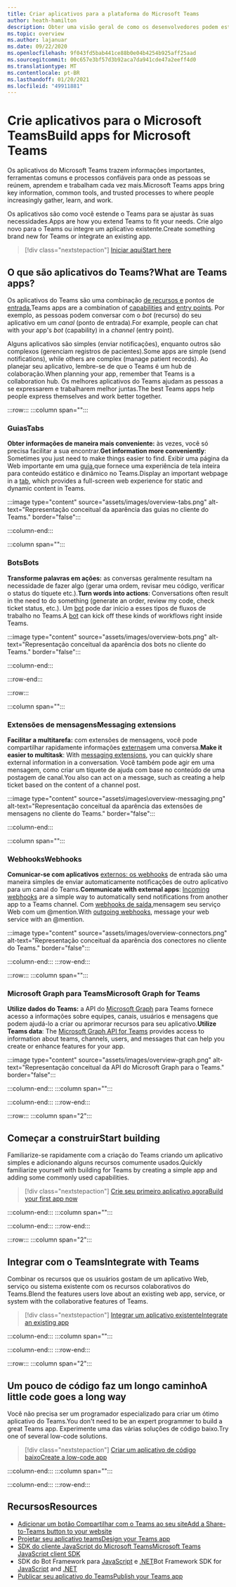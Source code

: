 ```yaml
---
title: Criar aplicativos para a plataforma do Microsoft Teams
author: heath-hamilton
description: Obter uma visão geral de como os desenvolvedores podem estender os recursos do Microsoft Teams com aplicativos personalizados.
ms.topic: overview
ms.author: lajanuar
ms.date: 09/22/2020
ms.openlocfilehash: 9f043fd5bab441ce88b0e04b4254b925aff25aad
ms.sourcegitcommit: 00c657e3bf57d3b92aca7da941cde47a2eeff4d0
ms.translationtype: MT
ms.contentlocale: pt-BR
ms.lasthandoff: 01/20/2021
ms.locfileid: "49911881"
---
```

# <a name="build-apps-for-microsoft-teams"></a><span data-ttu-id="f3176-103">Crie aplicativos para o Microsoft Teams</span><span class="sxs-lookup"><span data-stu-id="f3176-103">Build apps for Microsoft Teams</span></span>

<span data-ttu-id="f3176-104">Os aplicativos do Microsoft Teams trazem informações importantes, ferramentas comuns e processos confiáveis para onde as pessoas se reúnem, aprendem e trabalham cada vez mais.</span><span class="sxs-lookup"><span data-stu-id="f3176-104">Microsoft Teams apps bring key information, common tools, and trusted processes to where people increasingly gather, learn, and work.</span></span>

<span data-ttu-id="f3176-105">Os aplicativos são como você estende o Teams para se ajustar às suas necessidades.</span><span class="sxs-lookup"><span data-stu-id="f3176-105">Apps are how you extend Teams to fit your needs.</span></span> <span data-ttu-id="f3176-106">Crie algo novo para o Teams ou integre um aplicativo existente.</span><span class="sxs-lookup"><span data-stu-id="f3176-106">Create something brand new for Teams or integrate an existing app.</span></span>

> [!div class="nextstepaction"]
> [<span data-ttu-id="f3176-107">Iniciar aqui</span><span class="sxs-lookup"><span data-stu-id="f3176-107">Start here</span></span>](build-your-first-app/build-first-app-overview.md)

## <a name="what-are-teams-apps"></a><span data-ttu-id="f3176-108">O que são aplicativos do Teams?</span><span class="sxs-lookup"><span data-stu-id="f3176-108">What are Teams apps?</span></span>

<span data-ttu-id="f3176-109">Os aplicativos do Teams são uma combinação [de recursos e](concepts/capabilities-overview.md) pontos de [entrada.](concepts/extensibility-points.md)</span><span class="sxs-lookup"><span data-stu-id="f3176-109">Teams apps are a combination of [capabilities](concepts/capabilities-overview.md) and [entry points](concepts/extensibility-points.md).</span></span> <span data-ttu-id="f3176-110">Por exemplo, as pessoas podem conversar com o *bot* (recurso) do seu aplicativo em um *canal* (ponto de entrada).</span><span class="sxs-lookup"><span data-stu-id="f3176-110">For example, people can chat with your app's *bot* (capability) in a *channel* (entry point).</span></span>

<span data-ttu-id="f3176-111">Alguns aplicativos são simples (enviar notificações), enquanto outros são complexos (gerenciam registros de pacientes).</span><span class="sxs-lookup"><span data-stu-id="f3176-111">Some apps are simple (send notifications), while others are complex (manage patient records).</span></span> <span data-ttu-id="f3176-112">Ao planejar seu aplicativo, lembre-se de que o Teams é um hub de colaboração.</span><span class="sxs-lookup"><span data-stu-id="f3176-112">When planning your app, remember that Teams is a collaboration hub.</span></span> <span data-ttu-id="f3176-113">Os melhores aplicativos do Teams ajudam as pessoas a se expressarem e trabalharem melhor juntas.</span><span class="sxs-lookup"><span data-stu-id="f3176-113">The best Teams apps help people express themselves and work better together.</span></span>

:::row:::
   :::column span="":::

### <a name="tabs"></a><span data-ttu-id="f3176-114">Guias</span><span class="sxs-lookup"><span data-stu-id="f3176-114">Tabs</span></span>

<span data-ttu-id="f3176-115">**Obter informações de maneira mais conveniente:** às vezes, você só precisa facilitar a sua encontrar.</span><span class="sxs-lookup"><span data-stu-id="f3176-115">**Get information more conveniently**: Sometimes you just need to make things easier to find.</span></span> <span data-ttu-id="f3176-116">Exibir uma página da Web importante em uma [guia,](tabs/what-are-tabs.md)que fornece uma experiência de tela inteira para conteúdo estático e dinâmico no Teams.</span><span class="sxs-lookup"><span data-stu-id="f3176-116">Display an important webpage in a [tab](tabs/what-are-tabs.md), which provides a full-screen web experience for static and dynamic content in Teams.</span></span>

:::image type="content" source="assets/images/overview-tabs.png" alt-text="Representação conceitual da aparência das guias no cliente do Teams." border="false":::

   :::column-end:::

   :::column span="":::

### <a name="bots"></a><span data-ttu-id="f3176-118">Bots</span><span class="sxs-lookup"><span data-stu-id="f3176-118">Bots</span></span>

<span data-ttu-id="f3176-119">**Transforme palavras em ações:** as conversas geralmente resultam na necessidade de fazer algo (gerar uma ordem, revisar meu código, verificar o status do tíquete etc.).</span><span class="sxs-lookup"><span data-stu-id="f3176-119">**Turn words into actions**: Conversations often result in the need to do something (generate an order, review my code, check ticket status, etc.).</span></span> <span data-ttu-id="f3176-120">Um [bot](bots/what-are-bots.md) pode dar início a esses tipos de fluxos de trabalho no Teams.</span><span class="sxs-lookup"><span data-stu-id="f3176-120">A [bot](bots/what-are-bots.md) can kick off these kinds of workflows right inside Teams.</span></span>

:::image type="content" source="assets/images/overview-bots.png" alt-text="Representação conceitual da aparência dos bots no cliente do Teams." border="false":::

   :::column-end:::

:::row-end:::

:::row:::

   :::column span="":::

### <a name="messaging-extensions"></a><span data-ttu-id="f3176-122">Extensões de mensagens</span><span class="sxs-lookup"><span data-stu-id="f3176-122">Messaging extensions</span></span>

<span data-ttu-id="f3176-123">**Facilitar a multitarefa:** com extensões de mensagens, você pode compartilhar rapidamente informações [externas](messaging-extensions/what-are-messaging-extensions.md)em uma conversa.</span><span class="sxs-lookup"><span data-stu-id="f3176-123">**Make it easier to multitask**: With [messaging extensions](messaging-extensions/what-are-messaging-extensions.md), you can quickly share external information in a conversation.</span></span> <span data-ttu-id="f3176-124">Você também pode agir em uma mensagem, como criar um tíquete de ajuda com base no conteúdo de uma postagem de canal.</span><span class="sxs-lookup"><span data-stu-id="f3176-124">You also can act on a message, such as creating a help ticket based on the content of a channel post.</span></span>

:::image type="content" source="assets\images\overview-messaging.png" alt-text="Representação conceitual da aparência das extensões de mensagens no cliente do Teams." border="false":::

   :::column-end:::

   :::column span="":::

### <a name="webhooks"></a><span data-ttu-id="f3176-126">Webhooks</span><span class="sxs-lookup"><span data-stu-id="f3176-126">Webhooks</span></span>

<span data-ttu-id="f3176-127">**Comunicar-se com aplicativos** [externos: os webhooks](webhooks-and-connectors/what-are-webhooks-and-connectors.md#incoming-webhooks) de entrada são uma maneira simples de enviar automaticamente notificações de outro aplicativo para um canal do Teams.</span><span class="sxs-lookup"><span data-stu-id="f3176-127">**Communicate with external apps**: [Incoming webhooks](webhooks-and-connectors/what-are-webhooks-and-connectors.md#incoming-webhooks) are a simple way to automatically send notifications from another app to a Teams channel.</span></span> <span data-ttu-id="f3176-128">Com [webhooks de saída,](webhooks-and-connectors/what-are-webhooks-and-connectors.md#outgoing-webhooks)mensagem seu serviço Web com um @mention.</span><span class="sxs-lookup"><span data-stu-id="f3176-128">With [outgoing webhooks](webhooks-and-connectors/what-are-webhooks-and-connectors.md#outgoing-webhooks), message your web service with an @mention.</span></span>

:::image type="content" source="assets/images/overview-connectors.png" alt-text="Representação conceitual da aparência dos conectores no cliente do Teams." border="false":::

   :::column-end:::
:::row-end:::

:::row:::
   :::column span="":::

### <a name="microsoft-graph-for-teams"></a><span data-ttu-id="f3176-130">Microsoft Graph para Teams</span><span class="sxs-lookup"><span data-stu-id="f3176-130">Microsoft Graph for Teams</span></span>

<span data-ttu-id="f3176-131">**Utilize dados do Teams:** a API do [Microsoft Graph](https://docs.microsoft.com/graph/teams-concept-overview) para Teams fornece acesso a informações sobre equipes, canais, usuários e mensagens que podem ajudá-lo a criar ou aprimorar recursos para seu aplicativo.</span><span class="sxs-lookup"><span data-stu-id="f3176-131">**Utilize Teams data**: The [Microsoft Graph API for Teams](https://docs.microsoft.com/graph/teams-concept-overview) provides access to information about teams, channels, users, and messages that can help you create or enhance features for your app.</span></span>

:::image type="content" source="assets/images/overview-graph.png" alt-text="Representação conceitual da API do Microsoft Graph para o Teams." border="false":::

   :::column-end:::
   :::column span="":::

   :::column-end:::
:::row-end:::

:::row:::
   :::column span="2":::

## <a name="start-building"></a><span data-ttu-id="f3176-133">Começar a construir</span><span class="sxs-lookup"><span data-stu-id="f3176-133">Start building</span></span>

   <span data-ttu-id="f3176-134">Familiarize-se rapidamente com a criação do Teams criando um aplicativo simples e adicionando alguns recursos comumente usados.</span><span class="sxs-lookup"><span data-stu-id="f3176-134">Quickly familiarize yourself with building for Teams by creating a simple app and adding some commonly used capabilities.</span></span>

   > [!div class="nextstepaction"]
   > [<span data-ttu-id="f3176-135">Crie seu primeiro aplicativo agora</span><span class="sxs-lookup"><span data-stu-id="f3176-135">Build your first app now</span></span>](build-your-first-app/build-first-app-overview.md)

   :::column-end:::
   :::column span="":::

   :::column-end:::
:::row-end:::

:::row:::
   :::column span="2":::

## <a name="integrate-with-teams"></a><span data-ttu-id="f3176-136">Integrar com o Teams</span><span class="sxs-lookup"><span data-stu-id="f3176-136">Integrate with Teams</span></span>

   <span data-ttu-id="f3176-137">Combinar os recursos que os usuários gostam de um aplicativo Web, serviço ou sistema existente com os recursos colaborativos do Teams.</span><span class="sxs-lookup"><span data-stu-id="f3176-137">Blend the features users love about an existing web app, service, or system with the collaborative features of Teams.</span></span>

   > [!div class="nextstepaction"]
   > [<span data-ttu-id="f3176-138">Integrar um aplicativo existente</span><span class="sxs-lookup"><span data-stu-id="f3176-138">Integrate an existing app</span></span>](samples/integrating-web-apps.md)

   :::column-end:::
   :::column span="":::

   :::column-end:::
:::row-end:::

:::row:::
   :::column span="2":::

## <a name="a-little-code-goes-a-long-way"></a><span data-ttu-id="f3176-139">Um pouco de código faz um longo caminho</span><span class="sxs-lookup"><span data-stu-id="f3176-139">A little code goes a long way</span></span>

   <span data-ttu-id="f3176-140">Você não precisa ser um programador especializado para criar um ótimo aplicativo do Teams.</span><span class="sxs-lookup"><span data-stu-id="f3176-140">You don't need to be an expert programmer to build a great Teams app.</span></span> <span data-ttu-id="f3176-141">Experimente uma das várias soluções de código baixo.</span><span class="sxs-lookup"><span data-stu-id="f3176-141">Try one of several low-code solutions.</span></span>

   > [!div class="nextstepaction"]
   > [<span data-ttu-id="f3176-142">Criar um aplicativo de código baixo</span><span class="sxs-lookup"><span data-stu-id="f3176-142">Create a low-code app</span></span>](samples/teams-low-code-solutions.md)

   :::column-end:::
   :::column span="":::

   :::column-end:::
:::row-end:::

## <a name="resources"></a><span data-ttu-id="f3176-143">Recursos</span><span class="sxs-lookup"><span data-stu-id="f3176-143">Resources</span></span>

* [<span data-ttu-id="f3176-144">Adicionar um botão Compartilhar com o Teams ao seu site</span><span class="sxs-lookup"><span data-stu-id="f3176-144">Add a Share-to-Teams button to your website</span></span>](concepts/build-and-test/share-to-teams.md)
* [<span data-ttu-id="f3176-145">Projetar seu aplicativo teams</span><span class="sxs-lookup"><span data-stu-id="f3176-145">Design your Teams app</span></span>](concepts/design/design-teams-app-overview.md)
* [<span data-ttu-id="f3176-146">SDK do cliente JavaScript do Microsoft Teams</span><span class="sxs-lookup"><span data-stu-id="f3176-146">Microsoft Teams JavaScript client SDK</span></span>](https://docs.microsoft.com/javascript/api/@microsoft/teams-js/?view=msteams-client-js-latest&preserve-view=true)
* <span data-ttu-id="f3176-147">SDK do Bot Framework para [JavaScript](https://github.com/Microsoft/botbuilder-js) e [.NET](https://github.com/Microsoft/botbuilder-dotnet/)</span><span class="sxs-lookup"><span data-stu-id="f3176-147">Bot Framework SDK for [JavaScript](https://github.com/Microsoft/botbuilder-js) and [.NET](https://github.com/Microsoft/botbuilder-dotnet/)</span></span>
* [<span data-ttu-id="f3176-148">Publicar seu aplicativo do Teams</span><span class="sxs-lookup"><span data-stu-id="f3176-148">Publish your Teams app</span></span>](concepts/deploy-and-publish/overview.md)
